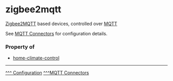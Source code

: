 zigbee2mqtt
==

[Zigbee2MQTT](https://www.zigbee2mqtt.io/) based devices, controlled over [MQTT](https://mqtt.org/)

See [MQTT Connectors](./mqtt.md) for configuration details.

### Property of
* [home-climate-control](./home-climate-control.md)

---
[^^^ Configuration](./index.md)
[^^^MQTT Connectors](./mqtt.md)
